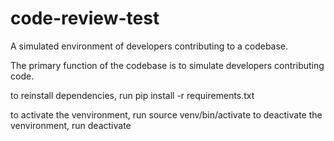 # code-review-test
A simulated environment of developers contributing to a codebase.

The primary function of the codebase is to simulate developers contributing code.


to reinstall dependencies, run
    pip install -r requirements.txt

to activate the venvironment, run
    source venv/bin/activate
to deactivate the venvironment, run
    deactivate 
